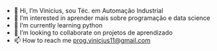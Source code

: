 - 👋 Hi, I’m Vinicius, sou Téc. em Automação Industrial
- 👀 I’m interested in aprender mais sobre programação e data science
- 🌱 I’m currently learning python
- 💞️ I’m looking to collaborate on projetos de aprendizado 
- 📫 How to reach me prog.vinicius11@gmail.com
<!---
Vinicius1901/Vinicius1901 is a ✨ special ✨ repository because its `README.md` (this file) appears on your GitHub profile.
You can click the Preview link to take a look at your changes.
--->
